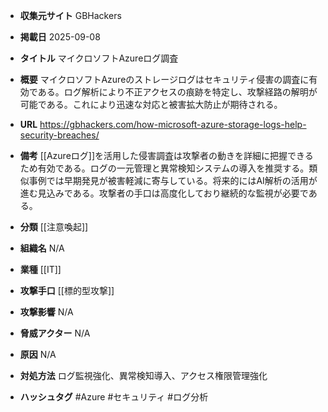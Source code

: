 - **収集元サイト**
GBHackers

- **掲載日**
2025-09-08

- **タイトル**
マイクロソフトAzureログ調査

- **概要**
マイクロソフトAzureのストレージログはセキュリティ侵害の調査に有効である。ログ解析により不正アクセスの痕跡を特定し、攻撃経路の解明が可能である。これにより迅速な対応と被害拡大防止が期待される。

- **URL**
https://gbhackers.com/how-microsoft-azure-storage-logs-help-security-breaches/

- **備考**
[[Azureログ]]を活用した侵害調査は攻撃者の動きを詳細に把握できるため有効である。ログの一元管理と異常検知システムの導入を推奨する。類似事例では早期発見が被害軽減に寄与している。将来的にはAI解析の活用が進む見込みである。攻撃者の手口は高度化しており継続的な監視が必要である。

- **分類**
[[注意喚起]]

- **組織名**
N/A

- **業種**
[[IT]]

- **攻撃手口**
[[標的型攻撃]]

- **攻撃影響**
N/A

- **脅威アクター**
N/A

- **原因**
N/A

- **対処方法**
ログ監視強化、異常検知導入、アクセス権限管理強化

- **ハッシュタグ**
#Azure #セキュリティ #ログ分析
